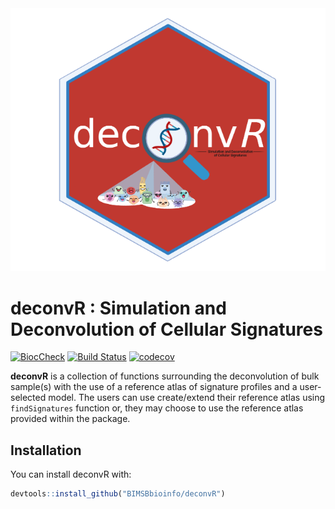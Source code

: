 
<!-- README.md is generated from README.Rmd. Please edit that file -->
<a name="deconvR_logo"/>
<div align="center">
<img src="https://github.com/BIMSBbioinfo/deconvR/blob/main/inst/deconvR_logo.png" alt="deconvR_logo"  ></img>
</a>
</div>

# deconvR : Simulation and Deconvolution of Cellular Signatures
[![BiocCheck](https://github.com/BIMSBbioinfo/deconvR/workflows/BiocCheck/badge.svg)](https://github.com/BIMSBbioinfo/deconvR/actions) [![Build Status](https://app.travis-ci.com/BIMSBbioinfo/deconvR.svg?branch=main)](https://app.travis-ci.com/github/BIMSBbioinfo/deconvR) [![codecov](https://codecov.io/gh/BIMSBbioinfo/deconvR/branch/main/graph/badge.svg?token=F86XU6BI9S)](https://codecov.io/gh/BIMSBbioinfo/deconvR)

<!-- badges: start -->
<!-- badges: end -->

**deconvR** is a collection of functions surrounding the deconvolution of bulk
sample(s) with the use of a reference atlas of signature profiles and a
user-selected model. The users can use create/extend their reference atlas using
`findSignatures` function or, they may choose to use the reference atlas provided within the package.

## Installation

You can install deconvR with:

``` r
devtools::install_github("BIMSBbioinfo/deconvR")
```
